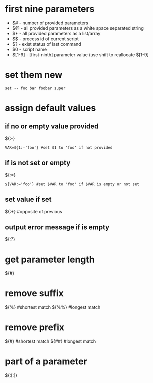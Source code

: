# first nine parameters

* $#        -   number of provided parameters
* $@        -   all provided parameters as a white space separated string
* $*        -   all provided parameters as a list/array
* $$        -   process id of current script
* $?        -   exist status of last command
* $0        -   script name
* $[1-9]    -   [first-ninth] parameter value (use shift <positive number> to reallocate $[1-9]

# set them new

    set -- foo bar foobar super

# assign default values

## if no or empty value provided

${<parameter>:-<value>}

    VAR=${1:-'foo'} #set $1 to 'foo' if not provided

## if is not set or empty

${<parameter>:=<value>}

    ${VAR:='foo'} #set $VAR to 'foo' if $VAR is empty or not set

## set value if set

${<parameter>:+<value>} #opposite of previous

## output error message if is empty

${<parameter>:?<error message>}

# get parameter length

${#<parameter>}

# remove suffix

${<parameter>%<suffix>}     #shortest match
${<parameter>%%<suffix>}    #longest match

# remove prefix

${<parameter>#<prefix>}     #shortest match
${<parameter>##<prefix>}    #longest match

# part of a parameter

${<parameter>:<offset>[:<length>]}
